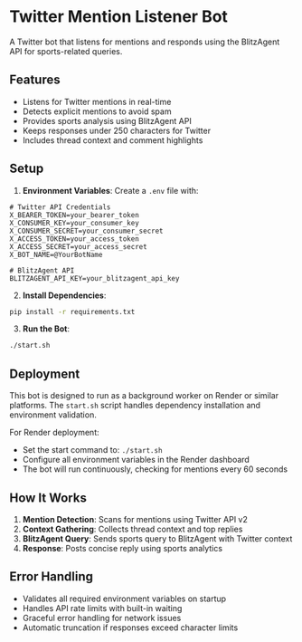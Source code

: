 # Twitter Mention Listener Bot

A Twitter bot that listens for mentions and responds using the BlitzAgent API for sports-related queries.

## Features

- Listens for Twitter mentions in real-time
- Detects explicit mentions to avoid spam
- Provides sports analysis using BlitzAgent API
- Keeps responses under 250 characters for Twitter
- Includes thread context and comment highlights

## Setup

1. **Environment Variables**: Create a `.env` file with:
```
# Twitter API Credentials
X_BEARER_TOKEN=your_bearer_token
X_CONSUMER_KEY=your_consumer_key
X_CONSUMER_SECRET=your_consumer_secret
X_ACCESS_TOKEN=your_access_token
X_ACCESS_SECRET=your_access_secret
X_BOT_NAME=@YourBotName

# BlitzAgent API
BLITZAGENT_API_KEY=your_blitzagent_api_key
```

2. **Install Dependencies**:
```bash
pip install -r requirements.txt
```

3. **Run the Bot**:
```bash
./start.sh
```

## Deployment

This bot is designed to run as a background worker on Render or similar platforms. The `start.sh` script handles dependency installation and environment validation.

For Render deployment:
- Set the start command to: `./start.sh`
- Configure all environment variables in the Render dashboard
- The bot will run continuously, checking for mentions every 60 seconds

## How It Works

1. **Mention Detection**: Scans for mentions using Twitter API v2
2. **Context Gathering**: Collects thread context and top replies 
3. **BlitzAgent Query**: Sends sports query to BlitzAgent with Twitter context
4. **Response**: Posts concise reply using sports analytics

## Error Handling

- Validates all required environment variables on startup
- Handles API rate limits with built-in waiting
- Graceful error handling for network issues
- Automatic truncation if responses exceed character limits 